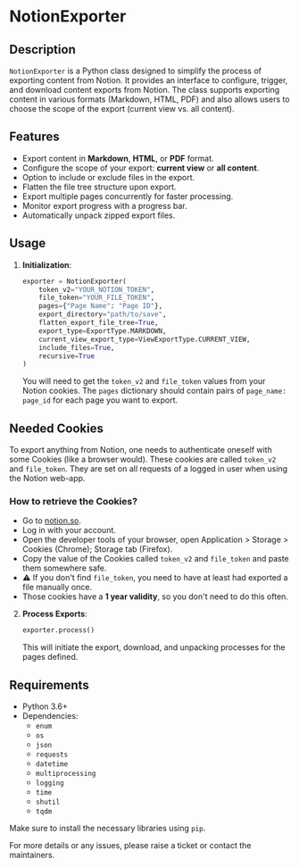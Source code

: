 # NotionExporter

## Description

`NotionExporter` is a Python class designed to simplify the process of exporting content from Notion. It provides an interface to configure, trigger, and download content exports from Notion. The class supports exporting content in various formats (Markdown, HTML, PDF) and also allows users to choose the scope of the export (current view vs. all content).

## Features

- Export content in **Markdown**, **HTML**, or **PDF** format.
- Configure the scope of your export: **current view** or **all content**.
- Option to include or exclude files in the export.
- Flatten the file tree structure upon export.
- Export multiple pages concurrently for faster processing.
- Monitor export progress with a progress bar.
- Automatically unpack zipped export files.

## Usage

1. **Initialization**:

   ```python
   exporter = NotionExporter(
       token_v2="YOUR_NOTION_TOKEN",
       file_token="YOUR_FILE_TOKEN",
       pages={"Page Name": "Page ID"},
       export_directory="path/to/save",
       flatten_export_file_tree=True,
       export_type=ExportType.MARKDOWN,
       current_view_export_type=ViewExportType.CURRENT_VIEW,
       include_files=True,
       recursive=True
   )
   ```

   You will need to get the `token_v2` and `file_token` values from your Notion cookies. The `pages` dictionary should contain pairs of `page_name: page_id` for each page you want to export.

## Needed Cookies

To export anything from Notion, one needs to authenticate oneself with some
Cookies (like a browser would). These cookies are called `token_v2` and
`file_token`. They are set on all requests of a logged in user when using the
Notion web-app.


### How to retrieve the Cookies?

- Go to [notion.so](https://notion.so).
- Log in with your account.
- Open the developer tools of your browser, open Application > Storage > Cookies
  (Chrome); Storage tab (Firefox).
- Copy the value of the Cookies called `token_v2` and `file_token` and paste
  them somewhere safe.
- ⚠️ If you don't find `file_token`, you need to have at least had exported a file manually once.
- Those cookies have a **1 year validity**, so you don't need to do this often.

2. **Process Exports**:

   ```python
   exporter.process()
   ```

   This will initiate the export, download, and unpacking processes for the pages defined.

## Requirements

- Python 3.6+
- Dependencies:
  - `enum`
  - `os`
  - `json`
  - `requests`
  - `datetime`
  - `multiprocessing`
  - `logging`
  - `time`
  - `shutil`
  - `tqdm`

Make sure to install the necessary libraries using `pip`.

For more details or any issues, please raise a ticket or contact the maintainers.